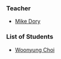 ### Teacher

* [Mike Dory](http://github.com/mikedory)

### List of Students

* [Woonyung Choi](https://github.com/Woonyung)

